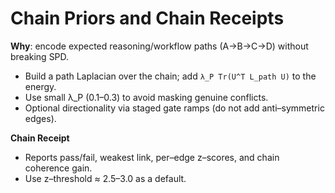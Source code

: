 # Chain Priors and Chain Receipts

**Why**: encode expected reasoning/workflow paths (A→B→C→D) without breaking SPD.

- Build a path Laplacian over the chain; add `λ_P Tr(U^T L_path U)` to the energy.
- Use small λ_P (0.1–0.3) to avoid masking genuine conflicts.
- Optional directionality via staged gate ramps (do not add anti–symmetric edges).

**Chain Receipt**
- Reports pass/fail, weakest link, per–edge z–scores, and chain coherence gain.
- Use z–threshold ≈ 2.5–3.0 as a default.
